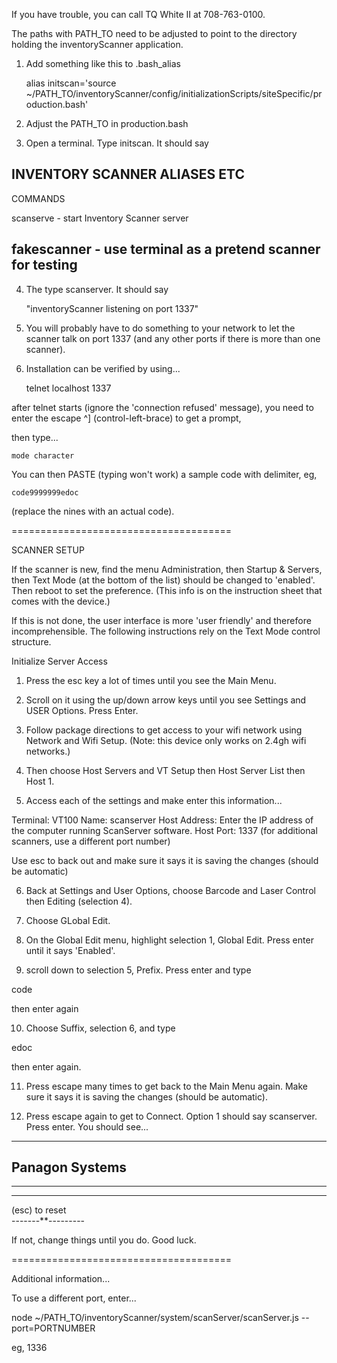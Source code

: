 If you have trouble, you can call TQ White II at 708-763-0100.


The paths with PATH_TO need to be adjusted to point to the directory holding the inventoryScanner application.

1) Add something like this to .bash_alias

	alias initscan='source ~/PATH_TO/inventoryScanner/config/initializationScripts/siteSpecific/production.bash'

2) Adjust the PATH_TO in production.bash

3) Open a terminal. Type initscan. It should say 

INVENTORY SCANNER ALIASES ETC
----------------------------------
COMMANDS

scanserve - start Inventory Scanner server

fakescanner - use terminal as a pretend scanner for testing
----------------------------------

4) The type scanserver. It should say

	"inventoryScanner listening on port 1337"

5) You will probably have to do something to your network to let the scanner talk on port 1337
(and any other ports if there is more than one scanner).

6) Installation can be verified by using...

	telnet localhost 1337

after telnet starts (ignore the 'connection refused' message), you need to enter 
the escape ^] (control-left-brace) to get a prompt,

then type...

	mode character

You can then PASTE (typing won't work) a sample code with delimiter, eg,

	code9999999edoc

(replace the nines with an actual code).

======================================

SCANNER SETUP

If the scanner is new, find the menu Administration, then Startup & Servers, then Text Mode (at the 
bottom of the list) should be changed to 'enabled'. Then reboot to set the preference.
(This info is on the instruction sheet that comes with the device.)

If this is not done, the user interface is more 'user friendly' and therefore incomprehensible. 
The following instructions rely on the Text Mode control structure.

Initialize Server Access

1) Press the esc key a lot of times until you see the Main Menu.

2) Scroll on it using the up/down arrow keys until you see Settings and USER Options. Press Enter.

3) Follow package directions to get access to your wifi network using Network and Wifi Setup.
(Note: this device only works on 2.4gh wifi networks.)

4) Then choose Host Servers and VT Setup then Host Server List then Host 1.

5) Access each of the settings and make enter this information...

Terminal:		VT100
Name:			scanserver
Host Address:	Enter the IP address of the computer running ScanServer software.
Host Port:		1337
(for additional scanners, use a different port number)

Use esc to back out and make sure it says it is saving the changes (should be automatic)

6) Back at Settings and User Options, choose Barcode and Laser Control then Editing (selection 4).

7) Choose GLobal Edit.

8) On the Global Edit menu, highlight selection 1, Global Edit. Press enter until it says 'Enabled'.

9) scroll down to selection 5, Prefix. Press enter and type

code

then enter again

10) Choose Suffix, selection 6, and type

edoc

then enter again.

11) Press escape many times to get back to the Main Menu again. Make sure it says it is saving the changes (should be automatic).

12) Press escape again to get to Connect. Option 1 should say scanserver. Press enter. You should see...

 ------------------ 
  Panagon Systems   
   ------------     
                    
          
   ------------     
                    
     
   ------------     
  (esc) to reset    
 -------**---------
 
 If not, change things until you do. Good luck.

======================================

Additional information...

To use a different port, enter...

node ~/PATH_TO/inventoryScanner/system/scanServer/scanServer.js --port=PORTNUMBER

eg, 1336




